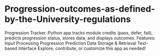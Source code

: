 # Progression-outcomes-as-defined-by-the-University-regulations
Progression Tracker :Python app tracks module credits (pass, defer, fail), predicts progression status, stores data, and displays outcomes.  Features: Input Processing Progression Prediction Data Storage &amp; Retrieval Text-based Interface Explore, contribute, or customize this app as needed!
